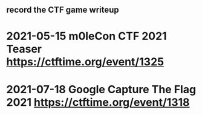## record the CTF game writeup

# 2021-05-15  m0leCon CTF 2021 Teaser       https://ctftime.org/event/1325
# 2021-07-18  Google Capture The Flag 2021  https://ctftime.org/event/1318
